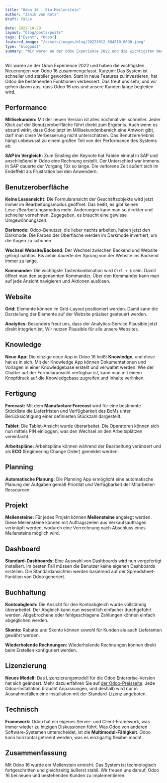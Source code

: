 ```yaml
---
title: "Odoo 16 - Ein Meilenstein"
author: "Janik von Rotz"
draft: false

date: 2022-10-20
layout: "blog/posts/posts"
tags: ["Event", "Odoo"]
featured_image: "/assets/images/blog/20221012_084210_6890.jpeg"
type: "blogpost"
summary: "Wir waren an der Odoo Experience 2022 und die wichtigsten Neuerung von Odoo 16 zusammengefasst. Kurzum ist das System schneller und stabiler geworden. Statt in neue Features zu investieren, hat Odoo d..."
---
```


Wir waren an der Odoo Experience 2022 und haben die wichtigsten Neuerungen von Odoo 16 zusammengefasst. Kurzum: Das System ist schneller und stabiler geworden. Statt in neue Features zu investieren, hat Odoo die bestehenden Funktionen verbessert. Das freut uns sehr, und wir gehen davon aus, dass Odoo 16 uns und unsere Kunden lange begleiten wird.

## Performance

**Millisekunden:** Mit der neuen Version ist alles nochmal viel schneller. Jeder Klick auf der Benutzeroberfläche führt direkt zum Ergebnis. Auch wenn es absurd wirkt, dass Odoo jetzt im Millisekundenbereich eine Antwort gibt, darf man diese Verbesserung nicht unterschätzen. Das Benutzererlebnis hängt unbewusst zu einem großen Teil von der Performance des Systems ab.

**SAP im Vergleich:** Zum Einstieg der Keynote hat Fabien einmal in SAP und anschließend in Odoo eine Rechnung erstellt. Der Unterschied war immens. In SAP dauerte der Vorgang 10x so lange. Die verlorene Zeit äußert sich im Endeffekt als Frustration bei den Anwendern.

## Benutzeroberfläche

**Keine Leseansicht:** Die Formularansicht der Geschäftsobjekte wird jetzt immer im Bearbeitungsmodus geöffnet. Das heißt, es gibt keinen Lese-/Bearbeitungsmodus mehr. Änderungen kann man so direkter und schneller vornehmen. Zugegeben, es braucht eine gewisse Umgewöhnungszeit.

**Darkmode:** Odoo-Benutzer, die lieber nachts arbeiten, haben jetzt den Darkmode. Die Farben der Oberfläche werden im Darkmode invertiert, um die Augen zu schonen.

**Wechsel Website/Backend:** Der Wechsel zwischen Backend und Website gelingt nahtlos. Bis anhin dauerte der Sprung von der Website ins Backend immer zu lange.

**Kommander:** Die wichtigste Tastenkombination wird `Ctrl + k` sein. Damit öffnet man den sogenannten Kommander. Über den Kommander kann man auf jede Ansicht navigieren und Aktionen auslösen.

## Website

**Grid:** Elemente können im Grid-Layout positioniert werden. Damit kann die Darstellung der Elemente auf der Website präziser gesteuert werden.

**Analytics:** Besonders freut uns, dass der Analytics-Service Plausible jetzt direkt integriert ist. Wir nutzen Plausible für alle unsere Websites.

## Knowledge

**Neue App:** Die einzige neue App in Odoo 16 heißt **Knowledge**, und diese hat es in sich. Mit der Knowledge App können Dokumentationen und Vorlagen in einer Knowledgebase erstellt und verwaltet werden. Wie der Chatter auf der Formularansicht verfügbar ist, kann man mit einem Knopfdruck auf die Knowledgebase zugreifen und Inhalte verlinken.

## Fertigung

**Forecast:** Mit dem **Manufacture Forecast** wird für eine bestimmte Stückliste die Lieferfristen und Verfügbarkeit des BoMs unter Berücksichtigung einer definierten Stückzahl dargestellt.

**Tablet:** Die Tablet-Ansicht wurde überarbeitet. Die Operatoren können sich nun mittels PIN einloggen, was den Wechsel an den Arbeitsplätzen vereinfacht.

**Arbeitspläne:** Arbeitspläne können während der Bearbeitung verändert und als **ECO** (Engineering Change Order) gemeldet werden.

## Planning

**Automatische Planung:** Die Planning App ermöglicht eine automatische Planung der Aufgaben gemäß Priorität und Verfügbarkeit der Mitarbeiter-Ressourcen.

## Projekt

**Meilensteine:** Für jedes Projekt können **Meilensteine** angelegt werden. Diese Meilensteine können mit Auftragszeilen aus Verkaufsaufträgen verknüpft werden, wodurch eine Verrechnung nach Abschluss eines Meilensteins möglich wird.

## Dashboard

**Standard-Dashboards:** Eine Auswahl von Dashboards wird nun vorgefertigt installiert. Im besten Fall müssen die Benutzer keine eigenen Dashboards erstellen. Die Standardansichten werden basierend auf der Spreadsheet-Funktion von Odoo generiert.

## Buchhaltung

**Kontoabgleich:** Die Ansicht für den Kontoabgleich wurde vollständig überarbeitet. Der Abgleich kann nun wesentlich einfacher durchgeführt werden. Abgebrochene oder fehlgeschlagene Zahlungen können einfach abgeglichen werden.

**Skonto:** Rabatte und Skonto können sowohl für Kunden als auch Lieferanten gewährt werden.

**Wiederholende Rechnungen:** Wiederholende Rechnungen können direkt beim Erstellen konfiguriert werden.

## Lizenzierung

**Neues Modell:** Das Lizenzierungsmodell für die Odoo Enterprise-Version hat sich geändert. Mehr dazu erfahren Sie auf [der Odoo-Preisseite](https://www.odoo.com/de_DE/pricing-plan). Jede Odoo-Installation braucht Anpassungen, und deshalb wird nur in Ausnahmefällen eine Installation mit der Standard-Lizenz angeboten.

## Technisch

**Framework:** Odoo hat ein eigenes Server- und Client-Framework, was immer wieder zu hitzigen Diskussionen führt. Was Odoo von anderen Software-Systemen unterscheidet, ist die **Multimodul-Fähigkeit**. Odoo kann horizontal getrennt werden, was es einzigartig flexibel macht.

## Zusammenfassung

Mit Odoo 16 wurde ein Meilenstein erreicht. Das System ist technologisch fortgeschritten und gleichzeitig äußerst stabil. Wir freuen uns darauf, Odoo 16 bei neuen und bestehenden Kunden zu implementieren.

